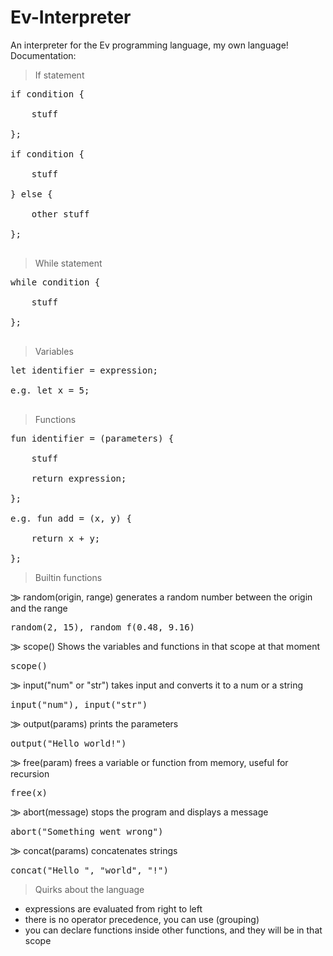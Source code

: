 # Ev-Interpreter
An interpreter for the Ev programming language, my own language!<br/>
Documentation:<br/>
> If statement<br/>
<pre>
if condition {<br/>
    stuff<br/>
};<br/>
if condition {<br/>
    stuff<br/>
} else {<br/>
    other stuff<br/>
};<br/>
</pre>

> While statement<br/>
<pre>
while condition {<br/>
    stuff<br/>
};<br/>
</pre>

> Variables<br/>
<pre>
let identifier = expression;<br/>
e.g. let x = 5;<br/>
</pre>

> Functions<br/>
<pre>
fun identifier = (parameters) {<br/>
    stuff<br/>
    return expression;<br/>
};<br/>
e.g. fun add = (x, y) {<br/>
    return x + y;<br/>
};
</pre>

> Builtin functions </br>

  ⨠ random(origin, range) generates a random number between the origin and the range
<pre>random(2, 15), random_f(0.48, 9.16)</pre>
  ⨠ scope() Shows the variables and functions in that scope at that moment
<pre>scope()</pre>
  ⨠ input("num" or "str") takes input and converts it to a num or a string
<pre>input("num"), input("str")</pre>
  ⨠ output(params) prints the parameters
<pre>output("Hello world!")</pre>
  ⨠ free(param) frees a variable or function from memory, useful for recursion
<pre>free(x)</pre>
  ⨠ abort(message) stops the program and displays a message
<pre>abort("Something went wrong")</pre>
  ⨠ concat(params) concatenates strings
<pre>concat("Hello ", "world", "!")</pre>
> Quirks about the language
  - expressions are evaluated from right to left 
  - there is no operator precedence, you can use (grouping)
  - you can declare functions inside other functions, and they will be in that scope
